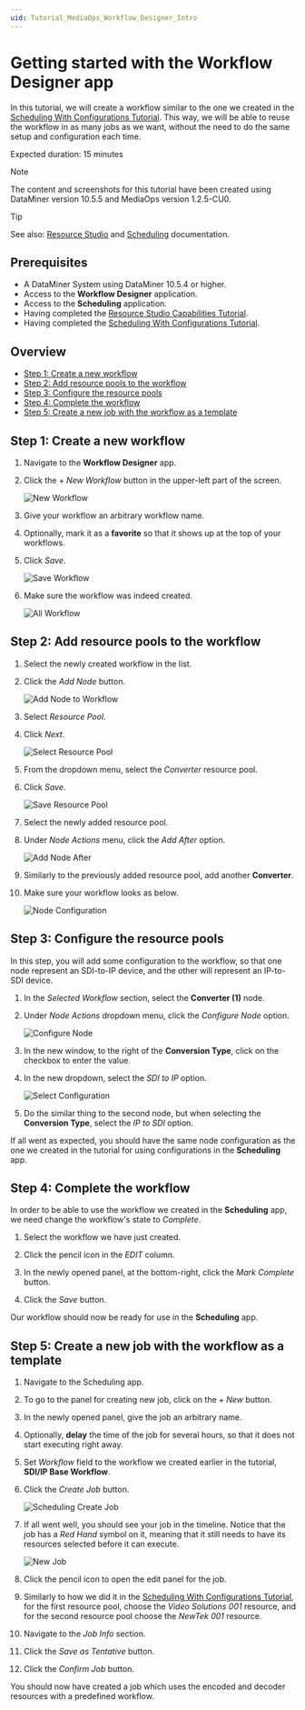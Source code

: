 ```yaml
---
uid: Tutorial_MediaOps_Workflow_Designer_Intro
---
```


# Getting started with the Workflow Designer app

In this tutorial, we will create a workflow similar to the one we created in the [Scheduling With Configurations Tutorial](xref:Tutorial_MediaOps_Scheduling_Configurations). This way, we will be able to reuse the workflow in as many jobs as we want, without the need to do the same setup and configuration each time.

Expected duration: 15 minutes

> [!NOTE]  
> The content and screenshots for this tutorial have been created using DataMiner version 10.5.5 and MediaOps version 1.2.5-CU0.

> [!TIP]  
> See also: [Resource Studio](xref:MO_Resource_Studio) and [Scheduling](xref:MO_Scheduling) documentation.

## Prerequisites

- A DataMiner System using DataMiner 10.5.4 or higher.
- Access to the **Workflow Designer** application.
- Access to the **Scheduling** application.
- Having completed the [Resource Studio Capabilities Tutorial](xref:Tutorial_MediaOps_Resource_Studio_Capabilities_and_Capacities).
- Having completed the [Scheduling With Configurations Tutorial](xref:Tutorial_MediaOps_Scheduling_Configurations).

## Overview

- [Step 1: Create a new workflow](#step-1-create-a-new-workflow)
- [Step 2: Add resource pools to the workflow](#step-2-add-resource-pools-to-the-workflow)
- [Step 3: Configure the resource pools](#step-3-configure-the-resource-pools)
- [Step 4: Complete the workflow](#step-4-complete-the-workflow)
- [Step 5: Create a new job with the workflow as a template](#step-5-create-a-new-job-with-the-workflow-as-a-template)

## Step 1: Create a new workflow

1. Navigate to the **Workflow Designer** app.

1. Click the *+ New Workflow* button in the upper-left part of the screen.

   ![New Workflow](~/solutions/images/Workflow_Designer_New_Workflow.png)

1. Give your workflow an arbitrary workflow name.

1. Optionally, mark it as a **favorite** so that it shows up at the top of your workflows.

1. Click *Save*.

   ![Save Workflow](~/solutions/images/Workflow_Designer_Save_Workflow.png)

1. Make sure the workflow was indeed created.

   ![All Workflow](~/solutions/images/Workflow_Designer_All_Workflows.png)

## Step 2: Add resource pools to the workflow

1. Select the newly created workflow in the list.

1. Click the *Add Node* button.

   ![Add Node to Workflow](~/solutions/images/Workflow_Designer_Add_Node.png)

1. Select *Resource Pool*.

1. Click *Next*.

   ![Select Resource Pool](~/solutions/images/Workflow_Designer_Select_Resource_Pool.png)

1. From the dropdown menu, select the *Converter* resource pool.

1. Click *Save*.

   ![Save Resource Pool](~/solutions/images/Workflow_Designer_Save_Resource_Pool.png)

1. Select the newly added resource pool.

1. Under *Node Actions* menu, click the *Add After* option.

   ![Add Node After](~/solutions/images/Workflow_Designer_Add_Node_After.png)

1. Similarly to the previously added resource pool, add another **Converter**.

1. Make sure your workflow looks as below.

   ![Node Configuration](~/solutions/images/Workflow_Designer_Node_Configuration.png)

## Step 3: Configure the resource pools

In this step, you will add some configuration to the workflow, so that one node represent an SDI-to-IP device, and the other will represent an IP-to-SDI device.

1. In the *Selected Workflow* section, select the **Converter (1)** node.

1. Under *Node Actions* dropdown menu, click the *Configure Node* option.

   ![Configure Node](~/solutions/images/Workflow_Designer_Configure_Node.png)

1. In the new window, to the right of the **Conversion Type**, click on the checkbox to enter the value.

1. In the new dropdown, select the *SDI to IP* option.

   ![Select Configuration](~/solutions/images/Workflow_Designer_Select_Configuration.png)

1. Do the similar thing to the second node, but when selecting the **Conversion Type**, select the *IP to SDI* option.

If all went as expected, you should have the same node configuration as the one we created in the tutorial for using configurations in the **Scheduling** app.

## Step 4: Complete the workflow

In order to be able to use the workflow we created in the **Scheduling** app, we need change the workflow's state to *Complete*.

1. Select the workflow we have just created.

1. Click the pencil icon in the *EDIT* column.

1. In the newly opened panel, at the bottom-right, click the *Mark Complete* button.

1. Click the *Save* button.

Our workflow should now be ready for use in the **Scheduling** app.

## Step 5: Create a new job with the workflow as a template

1. Navigate to the Scheduling app.

1. To go to the panel for creating new job, click on the *+ New* button.

1. In the newly opened panel, give the job an arbitrary name.

1. Optionally, **delay** the time of the job for several hours, so that it does not start executing right away.

1. Set *Workflow* field to the workflow we created earlier in the tutorial, **SDI/IP Base Workflow**.

1. Click the *Create Job* button.

   ![Scheduling Create Job](~/solutions/images/Scheduling_Create_Job_With_Workflow.png)

1. If all went well, you should see your job in the timeline. Notice that the job has a *Red Hand* symbol on it, meaning that it still needs to have its resources selected before it can execute.

   ![New Job](~/solutions/images/Scheduling_Workflow_New_Job.png)

1. Click the pencil icon to open the edit panel for the job.

1. Similarly to how we did it in the [Scheduling With Configurations Tutorial](xref:Tutorial_MediaOps_Scheduling_Configurations#step-4-pick-resources), for the first resource pool, choose the *Video Solutions 001* resource, and for the second resource pool choose the *NewTek 001* resource.

1. Navigate to the *Job Info* section.

1. Click the *Save as Tentative* button.

1. Click the *Confirm Job* button.

You should now have created a job which uses the encoded and decoder resources with a predefined workflow.

